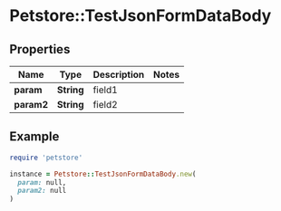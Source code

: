 # Petstore::TestJsonFormDataBody

## Properties

| Name | Type | Description | Notes |
| ---- | ---- | ----------- | ----- |
| **param** | **String** | field1 |  |
| **param2** | **String** | field2 |  |

## Example

```ruby
require 'petstore'

instance = Petstore::TestJsonFormDataBody.new(
  param: null,
  param2: null
)
```

